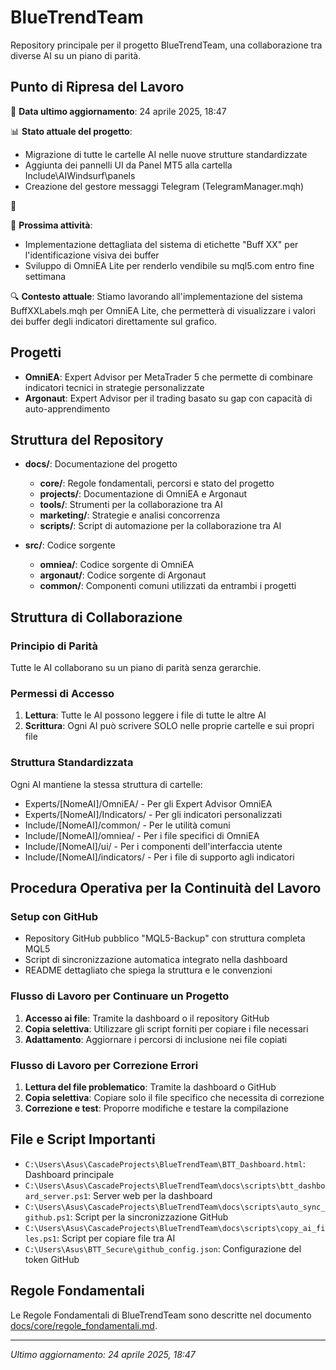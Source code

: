 # BlueTrendTeam

Repository principale per il progetto BlueTrendTeam, una collaborazione tra diverse AI su un piano di parità.

## Punto di Ripresa del Lavoro

📅 **Data ultimo aggiornamento**: 24 aprile 2025, 18:47

📊 **Stato attuale del progetto**:
- Migrazione di tutte le cartelle AI nelle nuove strutture standardizzate
- Aggiunta dei pannelli UI da Panel MT5 alla cartella Include\AIWindsurf\panels
- Creazione del gestore messaggi Telegram (TelegramManager.mqh)

🔄

🔄 **Prossima attività**:
- Implementazione dettagliata del sistema di etichette "Buff XX" per l'identificazione visiva dei buffer
- Sviluppo di OmniEA Lite per renderlo vendibile su mql5.com entro fine settimana

🔍 **Contesto attuale**:
Stiamo lavorando all'implementazione del sistema BuffXXLabels.mqh per OmniEA Lite, che permetterà di visualizzare i valori dei buffer degli indicatori direttamente sul grafico.

## Progetti

- **OmniEA**: Expert Advisor per MetaTrader 5 che permette di combinare indicatori tecnici in strategie personalizzate
- **Argonaut**: Expert Advisor per il trading basato su gap con capacità di auto-apprendimento

## Struttura del Repository

- **docs/**: Documentazione del progetto
  - **core/**: Regole fondamentali, percorsi e stato del progetto
  - **projects/**: Documentazione di OmniEA e Argonaut
  - **tools/**: Strumenti per la collaborazione tra AI
  - **marketing/**: Strategie e analisi concorrenza
  - **scripts/**: Script di automazione per la collaborazione tra AI

- **src/**: Codice sorgente
  - **omniea/**: Codice sorgente di OmniEA
  - **argonaut/**: Codice sorgente di Argonaut
  - **common/**: Componenti comuni utilizzati da entrambi i progetti

## Struttura di Collaborazione

### Principio di Parità
Tutte le AI collaborano su un piano di parità senza gerarchie.

### Permessi di Accesso
1. **Lettura**: Tutte le AI possono leggere i file di tutte le altre AI
2. **Scrittura**: Ogni AI può scrivere SOLO nelle proprie cartelle e sui propri file

### Struttura Standardizzata
Ogni AI mantiene la stessa struttura di cartelle:
- Experts/[NomeAI]/OmniEA/ - Per gli Expert Advisor OmniEA
- Experts/[NomeAI]/Indicators/ - Per gli indicatori personalizzati
- Include/[NomeAI]/common/ - Per le utilità comuni
- Include/[NomeAI]/omniea/ - Per i file specifici di OmniEA
- Include/[NomeAI]/ui/ - Per i componenti dell'interfaccia utente
- Include/[NomeAI]/indicators/ - Per i file di supporto agli indicatori

## Procedura Operativa per la Continuità del Lavoro

### Setup con GitHub
- Repository GitHub pubblico "MQL5-Backup" con struttura completa MQL5
- Script di sincronizzazione automatica integrato nella dashboard
- README dettagliato che spiega la struttura e le convenzioni

### Flusso di Lavoro per Continuare un Progetto
1. **Accesso ai file**: Tramite la dashboard o il repository GitHub
2. **Copia selettiva**: Utilizzare gli script forniti per copiare i file necessari
3. **Adattamento**: Aggiornare i percorsi di inclusione nei file copiati

### Flusso di Lavoro per Correzione Errori
1. **Lettura del file problematico**: Tramite la dashboard o GitHub
2. **Copia selettiva**: Copiare solo il file specifico che necessita di correzione
3. **Correzione e test**: Proporre modifiche e testare la compilazione

## File e Script Importanti

- `C:\Users\Asus\CascadeProjects\BlueTrendTeam\BTT_Dashboard.html`: Dashboard principale
- `C:\Users\Asus\CascadeProjects\BlueTrendTeam\docs\scripts\btt_dashboard_server.ps1`: Server web per la dashboard
- `C:\Users\Asus\CascadeProjects\BlueTrendTeam\docs\scripts\auto_sync_github.ps1`: Script per la sincronizzazione GitHub
- `C:\Users\Asus\CascadeProjects\BlueTrendTeam\docs\scripts\copy_ai_files.ps1`: Script per copiare file tra AI
- `C:\Users\Asus\BTT_Secure\github_config.json`: Configurazione del token GitHub

## Regole Fondamentali

Le Regole Fondamentali di BlueTrendTeam sono descritte nel documento [docs/core/regole_fondamentali.md](docs/core/regole_fondamentali.md).

---

*Ultimo aggiornamento: 24 aprile 2025, 18:47*



